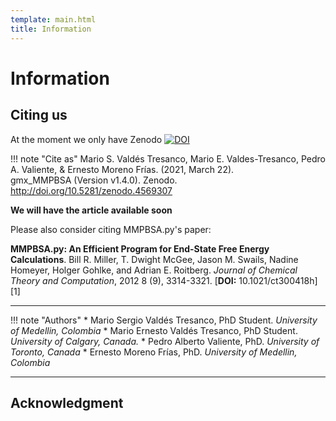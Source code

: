 ```yaml
---
template: main.html
title: Information
---
```


# Information

## Citing us

At the moment we only have Zenodo [![DOI](https://zenodo.org/badge/DOI/10.5281/zenodo.4569307.svg)](https://doi.org/10.5281/zenodo.4569307)

!!! note "Cite as"
    Mario S. Valdés Tresanco, Mario E. Valdes-Tresanco, Pedro A. Valiente, & Ernesto Moreno Frías. (2021, March 22).  
    gmx_MMPBSA (Version v1.4.0). Zenodo. http://doi.org/10.5281/zenodo.4569307

**We will have the article available soon**

Please also consider citing MMPBSA.py's paper:

**MMPBSA.py: An Efficient Program for End-State Free Energy Calculations**. Bill R. Miller, T. Dwight McGee, Jason M.
Swails, Nadine Homeyer, Holger Gohlke, and Adrian E. Roitberg. _Journal of Chemical Theory and Computation_, 2012 8 
(9), 3314-3321. [**DOI:** 10.1021/ct300418h][1]

---------------------------------------

!!! note "Authors"
    * Mario Sergio Valdés Tresanco, PhD Student. _University of Medellin, Colombia_
    * Mario Ernesto Valdés Tresanco, PhD Student. _University of Calgary, Canada._
    * Pedro Alberto Valiente, PhD. _University of Toronto, Canada_
    * Ernesto Moreno Frías, PhD. _University of Medellin, Colombia_

---------------------------------------

## Acknowledgment
